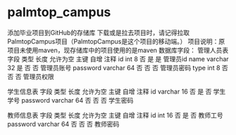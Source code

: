 # palmtop_campus
添加毕业项目到GitHub的存储库
下载或是拉去项目时，请记得拉取PalmtopCampus项目（PalmtopCampus是这个项目的移动端。）
项目说明：原项目未使用maven，现存储库中的项目使用的是maven
数据库字段：
管理人员表
字段	类型	长度	允许为空	主键	自增	注释
id	int	8	否	是	是	管理员id
name	varchar	32	是	否	否	管理员账号
password	varchar	64	否	否	否	管理员密码
type	int	8	否	否	否	管理员权限

学生信息表
字段	类型	长度	允许为空	主键	自增	注释
id	varchar	16	否	是	否	学生学号
password	varchar	64	否	否	否	学生密码

教师信息表
字段	类型	长度	允许为空	主键	自增	注释
id	int	16	否	是	否	教师工号
password	varchar	64	否	否	否	教师密码



